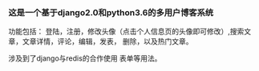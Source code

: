 ### 这是一个基于django2.0和python3.6的多用户博客系统

功能包括： 登陆，注册，修改头像（点击个人信息页的头像即可修改）,搜索文章，文章详情，评论，编辑，发表， 删除，以及热门文章。

涉及到了django与redis的合作使用 表单等用法。